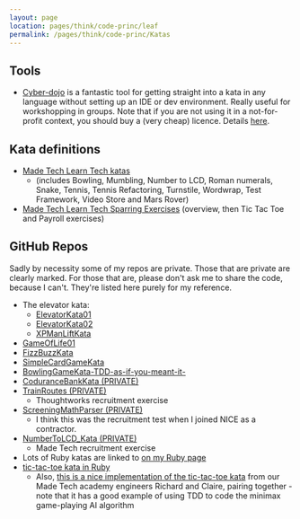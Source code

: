 ```yaml
---
layout: page
location: pages/think/code-princ/leaf
permalink: /pages/think/code-princ/Katas
---
```


## Tools

- [Cyber-dojo](https://cyber-dojo.org/) is a fantastic tool for getting straight into a kata in any language without setting up an IDE or dev environment. Really useful for workshopping in groups. Note that if you are not using it in a not-for-profit context, you should buy a (very cheap) licence. Details [here](https://blog.cyber-dojo.org/2015/08/cyber-dojo-foundation.html).

## Kata definitions

- [Made Tech Learn Tech katas](https://learn.madetech.com/katas/)
    - (includes Bowling, Mumbling, Number to LCD, Roman numerals, Snake, Tennis, Tennis Refactoring, Turnstile, Wordwrap, Test Framework, Video Store and Mars Rover)
- [Made Tech Learn Tech Sparring Exercises](https://learn.madetech.com/sparring/) (overview, then Tic Tac Toe and Payroll exercises)

## GitHub Repos

Sadly by necessity some of my repos are private. Those that are private are clearly marked. For those that are, please don't ask me to share the code, because I can't. They're listed here purely for my reference.

- The elevator kata:
    - [ElevatorKata01](https://github.com/claresudbery/ElevatorKata01)	
    - [ElevatorKata02](https://github.com/claresudbery/ElevatorKata02)	
    - [XPManLiftKata](https://github.com/claresudbery/XPManLiftKata)
- [GameOfLife01](https://github.com/claresudbery/GameOfLife01)
- [FizzBuzzKata](https://github.com/claresudbery/FizzBuzzKata)
- [SimpleCardGameKata](https://github.com/claresudbery/SimpleCardGameKata)
- [BowlingGameKata-TDD-as-if-you-meant-it-](https://github.com/claresudbery/BowlingGameKata-TDD-as-if-you-meant-it-)
- [CoduranceBankKata (PRIVATE)](https://github.com/claresudbery/CoduranceBankKata)
- [TrainRoutes (PRIVATE)](https://github.com/claresudbery/TrainRoutes)	
    - Thoughtworks recruitment exercise
- [ScreeningMathParser (PRIVATE)](https://github.com/claresudbery/ScreeningMathParser)
    - I think this was the recruitment test when I joined NICE as a contractor.
- [NumberToLCD_Kata (PRIVATE)](https://github.com/claresudbery/NumberToLCD_Kata)
    - Made Tech recruitment exercise
- Lots of Ruby katas are linked to [on my Ruby page](http://127.0.0.1:4000/pages/coding/lang/oo/Ruby#github-repos)
- [tic-tac-toe kata in Ruby](https://github.com/claresudbery/tic-tac-toe-kata)
    - Also, [this is a nice implementation of the tic-tac-toe kata](https://github.com/Richard-Pentecost/tic_tac_toe) from our Made Tech academy engineers Richard and Claire, pairing together - note that it has a good example of using TDD to code the minimax game-playing AI algorithm

